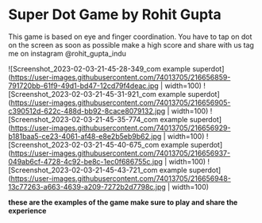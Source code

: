 # Super Dot Game by Rohit Gupta
This game is based on eye and finger coordination. You have to tap on dot on the screen as soon as possible make a high score and share with us tag me on instagram @rohit_gupta_indu

![Screenshot_2023-02-03-21-45-28-349_com example superdot](https://user-images.githubusercontent.com/74013705/216656859-791720bb-61f9-49d1-bd47-12cd79f4deac.jpg | width=100)
![Screenshot_2023-02-03-21-45-31-921_com example superdot](https://user-images.githubusercontent.com/74013705/216656905-c390512d-622c-488d-bb92-8cace8079132.jpg | width=100)
![Screenshot_2023-02-03-21-45-35-774_com example superdot](https://user-images.githubusercontent.com/74013705/216656929-b181baa5-ce23-4061-af48-e8e2b5eb9b62.jpg | width=100)
![Screenshot_2023-02-03-21-45-40-675_com example superdot](https://user-images.githubusercontent.com/74013705/216656937-049ab6cf-4728-4c92-be8c-1ec0f686755c.jpg | width=100)
![Screenshot_2023-02-03-21-45-43-721_com example superdot](https://user-images.githubusercontent.com/74013705/216656948-13c77263-a663-4639-a209-7272b2d7798c.jpg | width=100)


**these are the examples of the game make sure to play and share the experience**
